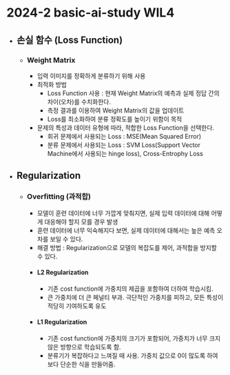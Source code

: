 2024-2 basic-ai-study WIL4
================================

* ## 손실 함수 (Loss Function)
    * ### Weight Matrix
        * 입력 이미지를 정확하게 분류하기 위해 사용
        * 최적화 방법
            * Loss Function 사용 : 현재 Weight Matrix의 예측과 실제 정답 간의 차이(오차)를 수치화한다.
            * 측정 결과를 이용하여 Weight Matrix의 값을 업데이트
            * Loss를 최소화하여 분류 정확도를 높이기 위함이 목적
        * 문제의 특성과 데이터 유형에 따라, 적합한 Loss Function을 선택한다.
            * 회귀 문제에서 사용되는 Loss : MSE(Mean Squared Error)
            * 분류 문제에서 사용되는 Loss : SVM Loss(Support Vector Machine에서 사용되는 hinge loss), Cross-Entrophy Loss
    
* ## Regularization
    * ### Overfitting (과적합)
        * 모델이 훈련 데이터에 너무 가깝게 맞춰지면, 실제 입력 데이터에 대해 어떻게 대응해야 할지 모를 경우 발생
        * 훈련 데이터에 너무 익숙해지다 보면, 실제 데이터에 대해서는 높은 예측 오차를 보일 수 있다.
        * 해결 방법 : Regularization으로 모델의 복잡도를 제어, 과적합을 방지할 수 있다.
        * #### L2 Regularization
            * 기존 cost function에 가중치의 제곱을 포함하여 더하여 학습시킴.
            * 큰 가중치에 더 큰 페널티 부과. 극단적인 가중치를 피하고, 모든 특성이 적당히 기여하도록 유도
        * #### L1 Regularization
            * 기존 cost function에 가중치의 크기가 포함되어, 가중치가 너무 크지 않은 방향으로 학습되도록 함.
            * 분류기가 복잡하다고 느껴질 때 사용. 가중치 값으로 0이 많도록 하여 보다 단순한 식을 만들어줌.